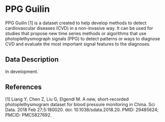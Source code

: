 
# PPG Guilin

PPG Guilin [1] is a dataset created to help develop methods to detect cardiovascular diseases (CVD) in a non-invasive way. It can be used for studies that propose new time series methods or algorithms that use photoplethysmograph signals (PPG) to detect patterns or ways to diagnose CVD and evaluate the most important signal features to the diagnoses.

## Data Description

In development.

## References

[1] Liang Y, Chen Z, Liu G, Elgendi M. A new, short-recorded photoplethysmogram dataset for blood pressure monitoring in China. Sci Data. 2018 Feb 27;5:180020. doi: 10.1038/sdata.2018.20. PMID: 29485624; PMCID: PMC5827692.